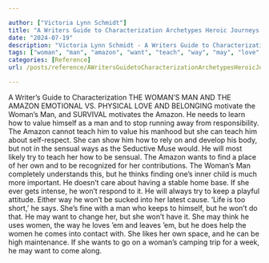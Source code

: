 ```yaml
---

author: ["Victoria Lynn Schmidt"]
title: "A Writers Guide to Characterization Archetypes Heroic Journeys and Other Elements of Dynamic Character Development - part0010_split_037.html"
date: "2024-07-19"
description: "Victoria Lynn Schmidt - A Writers Guide to Characterization Archetypes Heroic Journeys and Other Elements of Dynamic Character Development"
tags: ["woman", "man", "amazon", "want", "teach", "way", "may", "love", "value", "sensual", "try", "think", "keep", "em", "come", "writer", "guide", "characterization", "emotional", "v", "physical", "belonging", "motivate", "survival", "motivates"]
categories: [Reference]
url: /posts/reference/AWritersGuidetoCharacterizationArchetypesHeroicJourneysandOtherElementsofDynamicCharacterDevelopment-part0010split037html

---
```



A Writer’s Guide to Characterization
 THE WOMAN’S MAN AND THE AMAZON
EMOTIONAL VS. PHYSICAL
LOVE AND BELONGING motivate the Woman’s Man, and SURVIVAL motivates the Amazon. He needs to learn how to value himself as a man and to stop running away from responsibility. The Amazon cannot teach him to value his manhood but she can teach him about self-respect. She can show him how to rely on and develop his body, but not in the sensual ways as the Seductive Muse would. He will most likely try to teach her how to be sensual.
The Amazon wants to find a place of her own and to be recognized for her contributions. The Woman’s Man completely understands this, but he thinks finding one’s inner child is much more important. He doesn’t care about having a stable home base.
If she ever gets intense, he won’t respond to it. He will always try to keep a playful attitude. Either way he won’t be sucked into her latest cause. ‘Life is too short,’ he says.
She’s fine with a man who keeps to himself, but he won’t do that. He may want to change her, but she won’t have it. She may think he uses women, the way he loves ’em and leaves ’em, but he does help the women he comes into contact with.
She likes her own space, and he can be high maintenance. If she wants to go on a woman’s camping trip for a week, he may want to come along.
